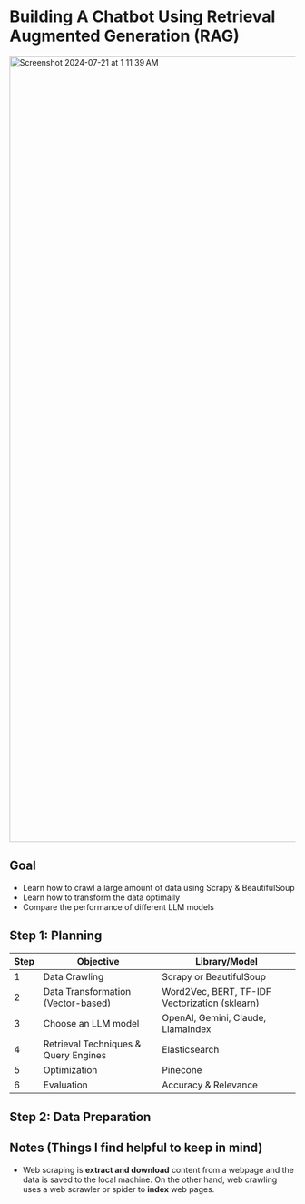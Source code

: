# Building A Chatbot Using Retrieval Augmented Generation (RAG)
<img width="1381" alt="Screenshot 2024-07-21 at 1 11 39 AM" src="https://github.com/user-attachments/assets/f9d8ca76-3c57-47b9-bddc-074968b35f49">

## Goal
* Learn how to crawl a large amount of data using Scrapy & BeautifulSoup
* Learn how to transform the data optimally
* Compare the performance of different LLM models

## Step 1: Planning
| Step | Objective | Library/Model |
| --- | --- | --- |
| 1 | Data Crawling | Scrapy or BeautifulSoup |
| 2 | Data Transformation (Vector-based) | Word2Vec, BERT, TF-IDF Vectorization (sklearn) |
| 3 | Choose an LLM model | OpenAI, Gemini, Claude, LlamaIndex |
| 4 | Retrieval Techniques & Query Engines | Elasticsearch |
| 5 | Optimization | Pinecone |
| 6 | Evaluation | Accuracy & Relevance |

## Step 2: Data Preparation


## Notes (Things I find helpful to keep in mind)
* Web scraping is **extract and download** content from a webpage and the data is saved to the local machine. On the other hand, web crawling uses a web scrawler or spider to **index** web pages.

